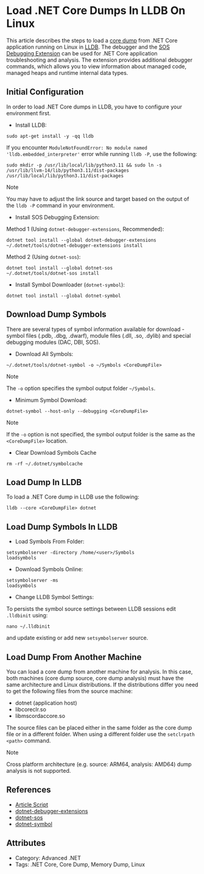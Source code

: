 # Load .NET Core Dumps In LLDB On Linux

This article describes the steps to load a [core dump](https://en.wikipedia.org/wiki/Core_dump) from .NET Core application running on Linux in [LLDB](https://lldb.llvm.org/). The debugger and the [SOS Debugging Extension](https://learn.microsoft.com/dotnet/core/diagnostics/sos-debugging-extension) can be used for .NET Core application troubleshooting and analysis. The extension provides additional debugger commands, which allows you to view information about managed code, managed heaps and runtime internal data types.

## Initial Configuration

In order to load .NET Core dumps in LLDB, you have to configure your environment first.

* Install LLDB:

```sudo apt-get install -y -qq lldb```

If you encounter `ModuleNotFoundError: No module named 'lldb.embedded_interpreter'` error while running `lldb -P`, use the following:

```sudo mkdir -p /usr/lib/local/lib/python3.11 && sudo ln -s /usr/lib/llvm-14/lib/python3.11/dist-packages /usr/lib/local/lib/python3.11/dist-packages```

> [!NOTE]
> You may have to adjust the link source and target based on the output of the `lldb -P` command in your environment.

* Install SOS Debugging Extension:

Method 1 (Using `dotnet-debugger-extensions`, Recommended):

```
dotnet tool install --global dotnet-debugger-extensions
~/.dotnet/tools/dotnet-debugger-extensions install
```

Method 2 (Using `dotnet-sos`):

```
dotnet tool install --global dotnet-sos
~/.dotnet/tools/dotnet-sos install
```

* Install Symbol Downloader (`dotnet-symbol`):

```dotnet tool install --global dotnet-symbol```

## Download Dump Symbols

There are several types of symbol information available for download - symbol files (.pdb, .dbg, .dwarf), module files (.dll, .so, .dylib) and special debugging modules (DAC, DBI, SOS).

* Download All Symbols:

```~/.dotnet/tools/dotnet-symbol -o ~/Symbols <CoreDumpFile>```

> [!NOTE]
> The `-o` option specifies the symbol output folder `~/Symbols`.

* Minimum Symbol Download:

```dotnet-symbol --host-only --debugging <CoreDumpFile>```

> [!NOTE]
> If the `-o` option is not specified, the symbol output folder is the same as the `<CoreDumpFile>` location.

* Clear Download Symbols Cache

```rm -rf ~/.dotnet/symbolcache```

## Load Dump In LLDB

To load a .NET Core dump in LLDB use the following:

```lldb --core <CoreDumpFile> dotnet```

## Load Dump Symbols In LLDB

* Load Symbols From Folder:

```
setsymbolserver -directory /home/<user>/Symbols
loadsymbols
```

* Download Symbols Online:

```
setsymbolserver -ms
loadsymbols
```

* Change LLDB Symbol Settings:

To persists the symbol source settings between LLDB sessions edit `.lldbinit` using:

```nano ~/.lldbinit```

and update existing or add new `setsymbolserver` source.

## Load Dump From Another Machine

You can load a core dump from another machine for analysis. In this case, both machines (core dump source, core dump analysis) must have the same architecture and Linux distributions. If the distributions differ you need to get the following files from the source machine:

* dotnet (application host)
* libcoreclr.so
* libmscordaccore.so

The source files can be placed either in the same folder as the core dump file or in a different folder. When using a different folder use the `setclrpath <path>` command.

> [!NOTE]
> Cross platform architecture (e.g. source: ARM64, analysis: AMD64) dump analysis is not supported.

## References

* [Article Script](https://github.com/meriffa/blog/blob/main/Resources/Scripts/Load%20.NET%20Core%20Dumps%20In%20LLDB%20On%20Linux.sh)
* [dotnet-debugger-extensions](https://learn.microsoft.com/dotnet/core/diagnostics/dotnet-debugger-extensions)
* [dotnet-sos](https://learn.microsoft.com/dotnet/core/diagnostics/dotnet-sos)
* [dotnet-symbol](https://learn.microsoft.com/dotnet/core/diagnostics/dotnet-symbol)

## Attributes

* Category: Advanced .NET
* Tags: .NET Core, Core Dump, Memory Dump, Linux